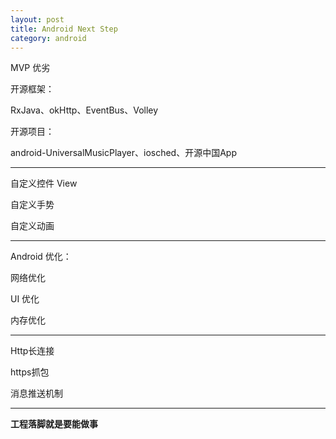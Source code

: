 ```yaml
---
layout: post
title: Android Next Step
category: android
---
```


MVP 优劣

开源框架：

RxJava、okHttp、EventBus、Volley

开源项目：

android-UniversalMusicPlayer、iosched、开源中国App

---

自定义控件 View

自定义手势

自定义动画

---

Android 优化：

网络优化

UI 优化

内存优化

---

Http长连接 

https抓包


消息推送机制

---

**工程落脚就是要能做事**